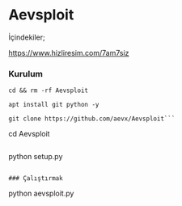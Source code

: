 # Aevsploit

İçindekiler;

https://www.hizliresim.com/7am7siz


### Kurulum
```
cd && rm -rf Aevsploit
```

```
apt install git python -y
```

```
git clone https://github.com/aevx/Aevsploit```

```
cd Aevsploit
```

```
python setup.py
```

### Çalıştırmak
```
python aevsploit.py
```
